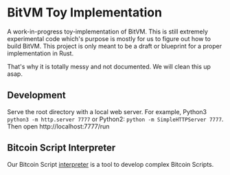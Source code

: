 # BitVM Toy Implementation

A work-in-progress toy-implementation of BitVM. This is still extremely experimental code which's purpose is mostly for us to figure out how to build BitVM. This project is only meant to be a draft or blueprint for a proper implementation in Rust.

That's why it is totally messy and not documented. We will clean this up asap.



## Development 

Serve the root directory with a local web server. For example, Python3 `python3 -m http.server 7777` or Python2: `python -m SimpleHTTPServer 7777`. Then open http://localhost:7777/run

## Bitcoin Script Interpreter

Our Bitcoin Script [interpreter](https://bitvm.github.io/BitVM-js/run/interpreter.html) is a tool to develop complex Bitcoin Scripts.
